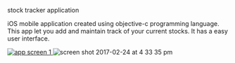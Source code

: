 stock tracker application 

iOS mobile application created using objective-c programming language. This app let you add and maintain track of your current stocks. It has a easy user interface. 

[
![app screen 1](https://cloud.githubusercontent.com/assets/20257998/23375668/22bfd8f4-fcf7-11e6-8269-278eeef6a542.png)
](url)
![screen shot 2017-02-24 at 4 33 35 pm](https://cloud.githubusercontent.com/assets/20257998/23376006/824cce52-fcf8-11e6-99ac-892bc611a9e0.png)
